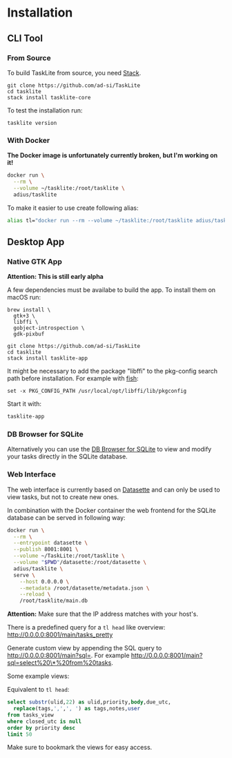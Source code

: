 # Installation

## CLI Tool

### From Source

To build TaskLite from source, you need [Stack].

[Stack]: https://docs.haskellstack.org/en/stable/install_and_upgrade/

```shell
git clone https://github.com/ad-si/TaskLite
cd tasklite
stack install tasklite-core
```

To test the installation run:

```shell
tasklite version
```


### With Docker

**The Docker image is unfortunately currently broken, but I'm working on it!**

```sh
docker run \
  --rm \
  --volume ~/tasklite:/root/tasklite \
  adius/tasklite
```

To make it easier to use create following alias:

```sh
alias tl="docker run --rm --volume ~/tasklite:/root/tasklite adius/tasklite"
```


## Desktop App

### Native GTK App

**Attention: This is still early alpha**

A few dependencies must be availabe to build the app.
To install them on macOS run:

```shell
brew install \
  gtk+3 \
  libffi \
  gobject-introspection \
  gdk-pixbuf
```

```shell
git clone https://github.com/ad-si/TaskLite
cd tasklite
stack install tasklite-app
```

It might be necessary to add the package "libffi" to the pkg-config search path
before installation.
For example with [fish]:
```fish
set -x PKG_CONFIG_PATH /usr/local/opt/libffi/lib/pkgconfig
```

Start it with:
```sh
tasklite-app
```

[fish]: https://fishshell.com/


### DB Browser for SQLite

Alternatively you can use the [DB Browser for SQLite]
to view and modify your tasks directly in the SQLite database.

[DB Browser for SQLite]: https://sqlitebrowser.org/


### Web Interface

The web interface is currently based on [Datasette] and can
only be used to view tasks, but not to create new ones.

In combination with the Docker container
the web frontend for the SQLite database can be served in following way:

[Datasette]: https://github.com/simonw/datasette

```sh
docker run \
  --rm \
  --entrypoint datasette \
  --publish 8001:8001 \
  --volume ~/TaskLite:/root/tasklite \
  --volume "$PWD"/datasette:/root/datasette \
  adius/tasklite \
  serve \
    --host 0.0.0.0 \
    --metadata /root/datasette/metadata.json \
    --reload \
    /root/tasklite/main.db
```

**Attention:** Make sure that the IP address matches with your host's.

There is a predefined query for a `tl head` like overview:
<http://0.0.0.0:8001/main/tasks_pretty>

Generate custom view by appending the SQL query to
<http://0.0.0.0:8001/main?sql=>.
For example <http://0.0.0.0:8001/main?sql=select%20\*%20from%20tasks>.


Some example views:

Equivalent to `tl head`:
```sql
select substr(ulid,22) as ulid,priority,body,due_utc,
  replace(tags,',',', ') as tags,notes,user
from tasks_view
where closed_utc is null
order by priority desc
limit 50
```

Make sure to bookmark the views for easy access.
